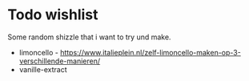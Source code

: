# Todo wishlist

Some random shizzle that i want to try und make.

- limoncello - https://www.italieplein.nl/zelf-limoncello-maken-op-3-verschillende-manieren/
- vanille-extract
